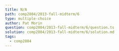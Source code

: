 ```yaml
---
title: N/A
path: comp2804/2013-fall-midterm/6
type: multiple-choice
author: Pat Morin
question: comp2804/2013-fall-midterm/6/question.ts
solution: comp2804/2013-fall-midterm/6/solution.md
tags:
  - comp2804
---
```

